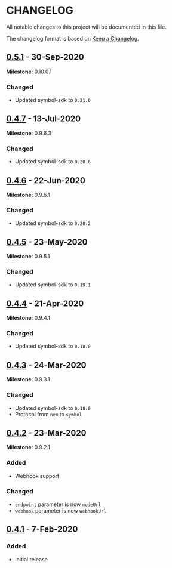 # CHANGELOG

All notable changes to this project will be documented in this file.

The changelog format is based on [Keep a Changelog](https://keepachangelog.com/en/1.0.0/).

## [0.5.1] - 30-Sep-2020

**Milestone**: 0.10.0.1

### Changed

- Updated symbol-sdk to ``0.21.0``

## [0.4.7] - 13-Jul-2020

**Milestone**: 0.9.6.3

### Changed

- Updated symbol-sdk to ``0.20.6``

## [0.4.6] - 22-Jun-2020

**Milestone**: 0.9.6.1

### Changed

- Updated symbol-sdk to ``0.20.2``

## [0.4.5] - 23-May-2020

**Milestone**: 0.9.5.1

### Changed

- Updated symbol-sdk to ``0.19.1``

## [0.4.4] - 21-Apr-2020

**Milestone**: 0.9.4.1

### Changed

- Updated symbol-sdk to ``0.18.0``

## [0.4.3] - 24-Mar-2020

**Milestone**: 0.9.3.1

### Changed

- Updated symbol-sdk to ``0.18.0``
- Protocol from ``nem`` to ``symbol``

## [0.4.2] - 23-Mar-2020

**Milestone**: 0.9.2.1

### Added

- Webhook support

### Changed

- ``endpoint`` parameter is now ``nodeUrl``
- ``webhook`` parameter is now ``webhookUrl``

## [0.4.1] - 7-Feb-2020

### Added

- Initial release


[0.5.1]: https://github.com/nemtech/symbol-sdk-typescript-javascript/compare/v0.4.7...v0.5.1
[0.4.7]: https://github.com/nemtech/symbol-sdk-typescript-javascript/compare/v0.4.6...v0.4.7
[0.4.6]: https://github.com/nemtech/symbol-sdk-typescript-javascript/compare/v0.4.5...v0.4.6
[0.4.5]: https://github.com/nemtech/symbol-sdk-typescript-javascript/compare/v0.4.4...v0.4.5
[0.4.4]: https://github.com/nemtech/symbol-sdk-typescript-javascript/compare/v0.4.3...v0.4.4
[0.4.3]: https://github.com/nemtech/symbol-sdk-typescript-javascript/compare/v0.4.2...v0.4.3
[0.4.2]: https://github.com/nemtech/symbol-sdk-typescript-javascript/compare/v0.4.1...v0.4.2
[0.4.1]: https://github.com/nemfoundation/symbol-uri-scheme/releases/tag/v0.4.1
